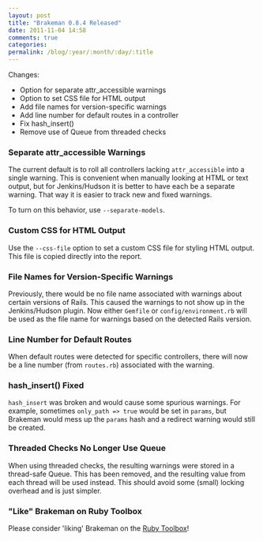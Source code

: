 ```yaml
---
layout: post
title: "Brakeman 0.8.4 Released"
date: 2011-11-04 14:58
comments: true
categories: 
permalink: /blog/:year/:month/:day/:title
---
```


Changes:

 * Option for separate attr_accessible warnings
 * Option to set CSS file for HTML output
 * Add file names for version-specific warnings
 * Add line number for default routes in a controller
 * Fix hash_insert()
 * Remove use of Queue from threaded checks


### Separate attr_accessible Warnings

The current default is to roll all controllers lacking `attr_accessible` into a single warning. This is convenient when manually looking at HTML or text output, but for Jenkins/Hudson it is better to have each be a separate warning. That way it is easier to track new and fixed warnings.

To turn on this behavior, use `--separate-models`.

### Custom CSS for HTML Output

Use the `--css-file` option to set a custom CSS file for styling HTML output. This file is copied directly into the report.

### File Names for Version-Specific Warnings

Previously, there would be no file name associated with warnings about certain versions of Rails. This caused the warnings to not show up in the Jenkins/Hudson plugin. Now either `Gemfile` or `config/environment.rb` will be used as the file name for warnings based on the detected Rails version.

### Line Number for Default Routes

When default routes were detected for specific controllers, there will now be a line number (from `routes.rb`) associated with the warning.

### hash_insert() Fixed

`hash_insert` was broken and would cause some spurious warnings. For example, sometimes `only_path => true` would be set in `params`, but Brakeman would mess up the `params` hash and a redirect warning would still be created.

### Threaded Checks No Longer Use Queue

When using threaded checks, the resulting warnings were stored in a thread-safe Queue. This has been removed, and the resulting value from each thread will be used instead. This should avoid some (small) locking overhead and is just simpler.

### "Like" Brakeman on Ruby Toolbox

Please consider 'liking' Brakeman on the [Ruby Toolbox](https://www.ruby-toolbox.com/projects/brakeman)!
